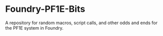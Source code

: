 # Foundry-PF1E-Bits
A repository for random macros, script calls, and other odds and ends for the PF1E system in Foundry.

